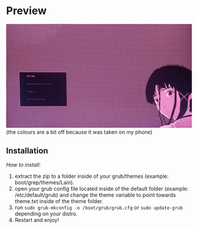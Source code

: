 
# Preview

![Preview](https://github.com/wallop560/Grub-Lain-Theme/blob/main/Preview.jpg?raw=true)
(the colours are a bit off because it was taken on my phone)
## Installation

*How to install:*

1. extract the zip to a folder inside of your grub/themes (example: boot/grep/themes/Lain).
2. open your grub config file located inside of the default folder (example: /etc/default/grub) and change the theme variable to point towards theme.txt inside of the theme folder.
3. run `sudo grub-mkconfig -o /boot/grub/grub.cfg` or `sudo update-grub` depending on your distro.
4. Restart and enjoy!